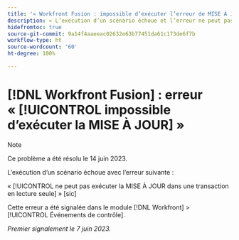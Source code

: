 ```yaml
---
title: '« Workfront Fusion : impossible d’exécuter l’erreur de MISE À JOUR »'
description: « L’exécution d’un scénario échoue et l’erreur ne peut pas exécuter la MISE À JOUR dans une transaction en lecture seule. »
hidefromtoc: true
source-git-commit: 9a14f4aaeeac02632e63b77451da61c173de6f7b
workflow-type: ht
source-wordcount: '60'
ht-degree: 100%

---
```



# [!DNL Workfront Fusion] : erreur « [!UICONTROL impossible d’exécuter la MISE À JOUR] »

>[!NOTE]
>
>Ce problème a été résolu le 14 juin 2023.

L’exécution d’un scénario échoue avec l’erreur suivante :

« [!UICONTROL ne peut pas exécuter la MISE À JOUR dans une transaction en lecture seule] » [sic]

Cette erreur a été signalée dans le module [!DNL Workfront] > [!UICONTROL Événements de contrôle].

_Premier signalement le 7 juin 2023._

